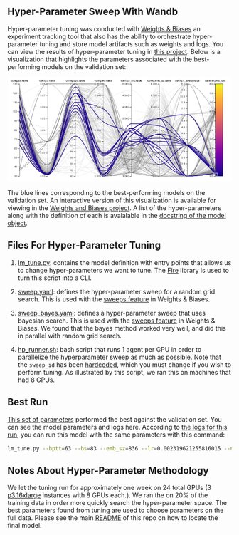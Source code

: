 ## Hyper-Parameter Sweep With Wandb

Hyper-parameter tuning was conducted with [Weights & Biases](https://www.wandb.com/) an experiment tracking tool that also has the ability to orchestrate hyper-parameter tuning and store model artifacts such as weights and logs.  You can view the results of hyper-parameter tuning in [this project](https://app.wandb.ai/github/issues_lang_model).  Below is a visualization that highlights the parameters associated with the best-performing models on the validation set:

![](images/parallel_coordinates.png)

The blue lines corresponding to the best-performing models on the validation set.  An interactive version of this visualization is available for viewing in the [Weights and Biases project](https://app.wandb.ai/github/issues_lang_model).  A list of the hyper-parameters along with the definition of each is avaialable in the [docstring of the model object](https://github.com/machine-learning-apps/IssuesLanguageModel/blob/master//hyperparam_sweep/lm_tune.py#L41-L69).

## Files For Hyper-Parameter Tuning

1. [lm_tune.py](lm_tune.py): contains the model definition with entry points that allows us to change hyper-parameters we want to tune.  The [Fire](https://github.com/google/python-fire) library is used to turn this script into a CLI.

2. [sweep.yaml](sweep.yaml): defines the hyper-parameter sweep for a random grid search.  This is used with the [sweeps feature](https://docs.wandb.com/docs/sweep.html) in Weights & Biases.

3. [sweep_bayes.yaml](sweep_bayes.yaml): defines a hyper-parameter sweep that uses bayesian search. This is used with the [sweeps feature](https://docs.wandb.com/docs/sweep.html) in Weights & Biases. We found that the bayes method worked very well, and did this in parallel with random grid search.

4. [hp_runner.sh](hp_runner.sh): bash script that runs 1 agent per GPU in order to parallelize the hyperparameter sweep as much as possible.  Note that the `sweep_id` has been [hardcoded](https://github.com/machine-learning-apps/IssuesLanguageModel/blob/master/hyperparam_sweep/hp_runner.sh#L7), which you must change if you wish to perform tuning.  As illustrated by this script, we ran this on machines that had 8 GPUs.


## Best Run

[This set of parameters](https://app.wandb.ai/github/issues_lang_model/runs/q5ilech3/overview) performed the best against the validation set.  You can see the model parameters and logs here.  According to [the logs for this run](https://app.wandb.ai/github/issues_lang_model/runs/q5ilech3/logs), you can run this model with the same parameters with this command:

```bash
lm_tune.py --bptt=63 --bs=83 --emb_sz=836 --lr=0.002319621255816015 --n_hid=3273 --n_layers=4 --one_cycle=True --wd=0.01077738751171411
```

## Notes About Hyper-Parameter Methodology

We let the tuning run for approximately one week on 24 total GPUs (3 [p3.16xlarge](https://aws.amazon.com/ec2/instance-types/p3/) instances with 8 GPUs each.).  We ran the on 20% of the training data in order more quickly search the hyper-parameter space.  The best parameters found from tuning are used to choose parameters on the full data.  Please see the main [README](/REAMDE.md) of this repo on how to locate the final model.
